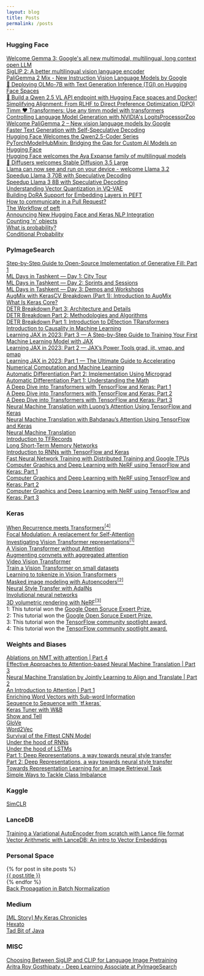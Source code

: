 ```yaml
---
layout: blog
title: Posts
permalink: /posts
---
```

<!-- Write the Post page here -->
<div class="main">
   <div class="post-wrap archive">
      <h3>Hugging Face</h3>
      <article class="archive-item">
         <a class="archive-item-link" href="https://huggingface.co/blog/gemma3" target="_blank" rel="noopener noreferrer">Welcome Gemma 3: Google's all new multimodal, multilingual, long context open LLM</a>
      </article>
      <article class="archive-item">
         <a class="archive-item-link" href="https://huggingface.co/blog/siglip2" target="_blank" rel="noopener noreferrer">SigLIP 2: A better multilingual vision language encoder</a>
      </article>
      <article class="archive-item">
         <a class="archive-item-link" href="https://huggingface.co/blog/paligemma2mix" target="_blank" rel="noopener noreferrer">PaliGemma 2 Mix - New Instruction Vision Language Models by Google</a>
      </article>
      <article class="archive-item">
         <a class="archive-item-link" href="https://huggingface.co/blog/ariG23498/tgi-spaces" target="_blank" rel="noopener noreferrer">🚀 Deploying OLMo-7B with Text Generation Inference (TGI) on Hugging Face Spaces</a>
      </article>
      <article class="archive-item">
         <a class="archive-item-link" href="https://huggingface.co/blog/ariG23498/qwen25vl-api" target="_blank" rel="noopener noreferrer">🚀 Build a Qwen 2.5 VL API endpoint with Hugging Face spaces and Docker!</a>
      </article>
      <article class="archive-item">
         <a class="archive-item-link" href="https://huggingface.co/blog/ariG23498/rlhf-to-dpo" target="_blank" rel="noopener noreferrer">Simplifying Alignment: From RLHF to Direct Preference Optimization (DPO)</a>
      </article>
      <article class="archive-item">
         <a class="archive-item-link" href="https://huggingface.co/blog/timm-transformers" target="_blank" rel="noopener noreferrer">Timm ❤️ Transformers: Use any timm model with transformers</a>
      </article>
      <article class="archive-item">
         <a class="archive-item-link" href="https://huggingface.co/blog/logits-processor-zoo" target="_blank" rel="noopener noreferrer">Controlling Language Model Generation with NVIDIA's LogitsProcessorZoo</a>
      </article>
      <article class="archive-item">
         <a class="archive-item-link" href="https://huggingface.co/blog/paligemma2" target="_blank" rel="noopener noreferrer">Welcome PaliGemma 2 – New vision language models by Google</a>
      </article>
      <article class="archive-item">
         <a class="archive-item-link" href="https://huggingface.co/blog/layerskip" target="_blank" rel="noopener noreferrer">Faster Text Generation with Self-Speculative Decoding</a>
      </article>
      <article class="archive-item">
         <a class="archive-item-link" href="https://huggingface.co/blog/ariG23498/qwen25-coder-hf" target="_blank" rel="noopener noreferrer">Hugging Face Welcomes the Qwen2.5-Coder Series</a>
      </article>
      <article class="archive-item">
         <a class="archive-item-link" href="https://huggingface.co/blog/not-lain/building-hf-integrated-libraries" target="_blank" rel="noopener noreferrer">PyTorchModelHubMixin: Bridging the Gap for Custom AI Models on Hugging Face</a>
      </article>
      <article class="archive-item">
         <a class="archive-item-link" href="https://huggingface.co/blog/ariG23498/cohere-aya-expanse" target="_blank" rel="noopener noreferrer">Hugging Face welcomes the Aya Expanse family of multilingual models</a>
      </article>
      <article class="archive-item">
         <a class="archive-item-link" href="https://huggingface.co/blog/sd3-5" target="_blank" rel="noopener noreferrer">🧨 Diffusers welcomes Stable Diffusion 3.5 Large</a>
      </article>
      <article class="archive-item">
         <a class="archive-item-link" href="https://huggingface.co/blog/llama32" target="_blank" rel="noopener noreferrer">Llama can now see and run on your device - welcome Llama 3.2</a>
      </article>
      <article class="archive-item">
         <a class="archive-item-link" href="https://github.com/huggingface/huggingface-llama-recipes/blob/main/assisted_decoding_70B_3B.ipynb" target="_blank" rel="noopener noreferrer">Speedup Llama 3 70B with Speculative Decoding</a>
      </article>
      <article class="archive-item">
         <a class="archive-item-link" href="https://github.com/huggingface/huggingface-llama-recipes/blob/main/assisted_decoding_8B_1B.ipynb" target="_blank" rel="noopener noreferrer">Speedup Llama 3 8B with Speculative Decoding</a>
      </article>
      <article class="archive-item">
         <a class="archive-item-link" href="https://huggingface.co/blog/ariG23498/understand-vq" target="_blank" rel="noopener noreferrer">Understanding Vector Quantization in VQ-VAE</a>
      </article>
      <article class="archive-item">
         <a class="archive-item-link" href="https://huggingface.co/blog/ariG23498/peft-dora" target="_blank" rel="noopener noreferrer">Building DoRA Support for Embedding Layers in PEFT</a>
      </article>
      <article class="archive-item">
         <a class="archive-item-link" href="https://huggingface.co/blog/ariG23498/comm-pr" target="_blank" rel="noopener noreferrer">How to communicate in a Pull Request?</a>
      </article>
      <article class="archive-item">
         <a class="archive-item-link" href="https://huggingface.co/blog/ariG23498/workflow-peft" target="_blank" rel="noopener noreferrer">The Workflow of peft</a>
      </article>
      <article class="archive-item">
         <a class="archive-item-link" href="https://huggingface.co/blog/keras-nlp-integration" target="_blank" rel="noopener noreferrer">Announcing New Hugging Face and Keras NLP Integration</a>
      </article>
      <article class="archive-item">
         <a class="archive-item-link" href="https://huggingface.co/blog/ariG23498/count-n-objects" target="_blank" rel="noopener noreferrer">Counting 'n' objects</a>
      </article>
      <article class="archive-item">
         <a class="archive-item-link" href="https://huggingface.co/blog/ariG23498/what-is-probability" target="_blank" rel="noopener noreferrer">What is probability?</a>
      </article>
      <article class="archive-item">
         <a class="archive-item-link" href="https://huggingface.co/blog/ariG23498/conditional-probability" target="_blank" rel="noopener noreferrer">Conditional Probability</a>
      </article>
      <h3>PyImageSearch</h3>
      <article class="archive-item">
         <a class="archive-item-link" href="https://pyimagesearch.com/2024/03/18/step-by-step-guide-to-open-source-implementation-of-generative-fill-part-1/" target="_blank" rel="noopener noreferrer">Step-by-Step Guide to Open-Source Implementation of Generative Fill: Part 1</a>
      </article>
      <article class="archive-item">
         <a class="archive-item-link" href="https://pyimagesearch.com/2023/12/04/ml-days-in-tashkent-day-1-city-tour/" target="_blank" rel="noopener noreferrer">ML Days in Tashkent — Day 1: City Tour</a>
      </article>
      <article class="archive-item">
         <a class="archive-item-link" href="https://pyimagesearch.com/2023/12/11/ml-days-in-tashkent-day-2-sprints-and-sessions/" target="_blank" rel="noopener noreferrer">ML Days in Tashkent — Day 2: Sprints and Sessions</a>
      </article>
      <article class="archive-item">
         <a class="archive-item-link" href="https://pyimagesearch.com/2023/12/18/ml-days-in-tashkent-day-3-demos-and-workshops/" target="_blank" rel="noopener noreferrer">ML Days in Tashkent — Day 3: Demos and Workshops</a>
      </article>
      <article class="archive-item">
         <a class="archive-item-link" href="https://pyimagesearch.com/2023/08/28/augmix-with-kerascv-breakdown-part-1-introduction-to-augmix/" target="_blank" rel="noopener noreferrer">AugMix with KerasCV Breakdown (Part 1): Introduction to AugMix</a>
      </article>
      <article class="archive-item">
         <a class="archive-item-link" href="https://pyimagesearch.com/2023/07/24/what-is-keras-core/" target="_blank" rel="noopener noreferrer">What Is Keras Core?</a>
      </article>
      <article class="archive-item">
         <a class="archive-item-link" href="https://pyimagesearch.com/2023/06/26/detr-breakdown-part-3-architecture-and-details/" target="_blank" rel="noopener noreferrer">DETR Breakdown Part 3: Architecture and Details</a>
      </article>
      <article class="archive-item">
         <a class="archive-item-link" href="https://pyimagesearch.com/2023/06/12/detr-breakdown-part-2-methodologies-and-algorithms/" target="_blank" rel="noopener noreferrer">DETR Breakdown Part 2: Methodologies and Algorithms</a>
      </article>
      <article class="archive-item">
         <a class="archive-item-link" href="https://pyimagesearch.com/2023/05/22/detr-breakdown-part-1-introduction-to-detection-transformers/" target="_blank" rel="noopener noreferrer">DETR Breakdown Part 1: Introduction to DEtection TRansformers</a>
      </article>
      <article class="archive-item">
         <a class="archive-item-link" href="https://pyimagesearch.com/2023/05/08/introduction-to-causality-in-machine-learning/" target="_blank" rel="noopener noreferrer">Introduction to Causality in Machine Learning</a>
      </article>
      <article class="archive-item">
         <a class="archive-item-link" href="https://pyimagesearch.com/2023/04/17/learning-jax-in-2023-part-3-a-step-by-step-guide-to-training-your-first-machine-learning-model-with-jax/" target="_blank" rel="noopener noreferrer">Learning JAX in 2023: Part 3 — A Step-by-Step Guide to Training Your First Machine Learning Model with JAX</a>
      </article>
      <article class="archive-item">
         <a class="archive-item-link" href="https://pyimagesearch.com/2023/02/27/learning-jax-in-2023-part-2-jaxs-power-tools-grad-jit-vmap-and-pmap/" target="_blank" rel="noopener noreferrer">Learning JAX in 2023: Part 2 — JAX’s Power Tools grad, jit, vmap, and pmap</a>
      </article>
      <article class="archive-item">
         <a class="archive-item-link" href="https://pyimagesearch.com/2023/02/20/learning-jax-in-2023-part-1-the-ultimate-guide-to-accelerating-numerical-computation-and-machine-learning/" target="_blank" rel="noopener noreferrer">Learning JAX in 2023: Part 1 — The Ultimate Guide to Accelerating Numerical Computation and Machine Learning</a>
      </article>
      <article class="archive-item">
         <a class="archive-item-link" href="https://pyimagesearch.com/2022/12/26/automatic-differentiation-part-2-implementation-using-micrograd/" target="_blank" rel="noopener noreferrer">Automatic Differentiation Part 2: Implementation Using Micrograd</a>
      </article>
      <article class="archive-item">
         <a class="archive-item-link" href="https://pyimagesearch.com/2022/12/05/automatic-differentiation-part-1-understanding-the-math/" target="_blank" rel="noopener noreferrer">Automatic Differentiation Part 1: Understanding the Math</a>
      </article>
      <article class="archive-item">
         <a class="archive-item-link" href="https://pyimagesearch.com/2022/09/05/a-deep-dive-into-transformers-with-tensorflow-and-keras-part-1/" target="_blank" rel="noopener noreferrer">A Deep Dive into Transformers with TensorFlow and Keras: Part 1</a>
      </article>
      <article class="archive-item">
         <a class="archive-item-link" href="https://pyimagesearch.com/2022/09/26/a-deep-dive-into-transformers-with-tensorflow-and-keras-part-2/" target="_blank" rel="noopener noreferrer">A Deep Dive into Transformers with TensorFlow and Keras: Part 2</a>
      </article>
      <article class="archive-item">
         <a class="archive-item-link" href="https://pyimagesearch.com/2022/11/07/a-deep-dive-into-transformers-with-tensorflow-and-keras-part-3/" target="_blank" rel="noopener noreferrer">A Deep Dive into Transformers with TensorFlow and Keras: Part 3</a>
      </article>
      <article class="archive-item">
         <a class="archive-item-link" href="https://pyimagesearch.com/2022/08/29/neural-machine-translation-with-luongs-attention-using-tensorflow-and-keras/" target="_blank" rel="noopener noreferrer">Neural Machine Translation with Luong’s Attention Using TensorFlow and Keras</a>
      </article>
      <article class="archive-item">
         <a class="archive-item-link" href="https://pyimagesearch.com/2022/08/22/neural-machine-translation-with-bahdanaus-attention-using-tensorflow-and-keras/" target="_blank" rel="noopener noreferrer">Neural Machine Translation with Bahdanau’s Attention Using TensorFlow and Keras</a>
      </article>
      <article class="archive-item">
         <a class="archive-item-link" href="https://pyimagesearch.com/2022/08/15/neural-machine-translation/" target="_blank" rel="noopener noreferrer">Neural Machine Translation</a>
      </article>
      <article class="archive-item">
         <a class="archive-item-link" href="https://pyimagesearch.com/2022/08/08/introduction-to-tfrecords/" target="_blank" rel="noopener noreferrer">Introduction to TFRecords</a>
      </article>
      <article class="archive-item">
         <a class="archive-item-link" href="https://pyimagesearch.com/2022/08/01/long-short-term-memory-networks/" target="_blank" rel="noopener noreferrer">Long Short-Term Memory Networks</a>
      </article>
      <article class="archive-item">
         <a class="archive-item-link" href="https://pyimagesearch.com/2022/07/25/introduction-to-recurrent-neural-networks-with-keras-and-tensorflow/" target="_blank" rel="noopener noreferrer">Introduction to RNNs with TensorFlow and Keras</a>
      </article>
      <article class="archive-item">
         <a class="archive-item-link" href="https://www.pyimagesearch.com/2021/12/06/fast-neural-network-training-with-distributed-training-and-google-tpus/" target="_blank" rel="noopener noreferrer">Fast Neural Network Training with Distributed Training and Google TPUs</a>
      </article>
      <article class="archive-item">
         <a class="archive-item-link" href="https://www.pyimagesearch.com/2021/11/10/computer-graphics-and-deep-learning-with-nerf-using-tensorflow-and-keras-part-1/" target="_blank" rel="noopener noreferrer">Computer Graphics and Deep Learning with NeRF using TensorFlow and Keras: Part 1</a>
      </article>
      <article class="archive-item">
         <a class="archive-item-link" href="https://www.pyimagesearch.com/2021/11/17/computer-graphics-and-deep-learning-with-nerf-using-tensorflow-and-keras-part-2/" target="_blank" rel="noopener noreferrer">Computer Graphics and Deep Learning with NeRF using TensorFlow and Keras: Part 2</a>
      </article>
      <article class="archive-item">
         <a class="archive-item-link" href="https://www.pyimagesearch.com/2021/11/24/computer-graphics-and-deep-learning-with-nerf-using-tensorflow-and-keras-part-3/" target="_blank" rel="noopener noreferrer">Computer Graphics and Deep Learning with NeRF using TensorFlow and Keras: Part 3</a>
      </article>
      <h3>Keras</h3>
      <article class="archive-item">
         <a class="archive-item-link" href="https://keras.io/examples/vision/temporal_latent_bottleneck/" target="_blank" rel="noopener noreferrer">When Recurrence meets Transformers<sup>[4]</sup></a>
      </article>
      <article class="archive-item">
         <a class="archive-item-link" href="https://keras.io/examples/vision/focal_modulation_network/" target="_blank" rel="noopener noreferrer">Focal Modulation: A replacement for Self-Attention</a>
      </article>
      <article class="archive-item">
         <a class="archive-item-link" href="https://keras.io/examples/vision/probing_vits/" target="_blank" rel="noopener noreferrer">Investigating Vision Transformer representations<sup>[1]</sup></a>
      </article>
      <article class="archive-item">
         <a class="archive-item-link" href="https://keras.io/examples/vision/shiftvit/" target="_blank" rel="noopener noreferrer">A Vision Transformer without Attention</a>
      </article>
      <article class="archive-item">
         <a class="archive-item-link" href="https://keras.io/examples/vision/patch_convnet/" target="_blank" rel="noopener noreferrer">Augmenting convnets with aggregated attention</a>
      </article>
      <article class="archive-item">
         <a class="archive-item-link" href="https://keras.io/examples/vision/vivit/" target="_blank" rel="noopener noreferrer">Video Vision Transformer</a>
      </article>
      <article class="archive-item">
         <a class="archive-item-link" href="https://keras.io/examples/vision/vit_small_ds/" target="_blank" rel="noopener noreferrer">Train a Vision Transformer on small datasets</a>
      </article>
      <article class="archive-item">
         <a class="archive-item-link" href="https://keras.io/examples/vision/token_learner/" target="_blank" rel="noopener noreferrer">Learning to tokenize in Vision Transformers</a>
      </article>
      <article class="archive-item">
         <a class="archive-item-link" href="https://keras.io/examples/vision/masked_image_modeling/" target="_blank" rel="noopener noreferrer">Masked image modeling with Autoencoders<sup>[2]</sup></a>
      </article>
      <article class="archive-item">
         <a class="archive-item-link" href="https://keras.io/examples/generative/adain/" target="_blank" rel="noopener noreferrer">Neural Style Transfer with AdaINs</a>
      </article>
      <article class="archive-item">
         <a class="archive-item-link" href="https://keras.io/examples/vision/involution/" target="_blank" rel="noopener noreferrer">Involutional neural networks</a>
      </article>
      <article class="archive-item">
         <a class="archive-item-link" href="https://keras.io/examples/vision/nerf/" target="_blank" rel="noopener noreferrer">3D volumetric rendering with NeRF<sup>[3]</sup></a>
      </article>
      1: This tutorial won the <a href="https://www.kaggle.com/general/328914" target="_blank" rel="noopener noreferrer">Google Open Soruce Expert Prize.</a><br>
      2: This tutorial won the <a href="https://www.kaggle.com/general/316181" target="_blank" rel="noopener noreferrer">Google Open Soruce Expert Prize.</a><br>
      3: This tutorial won the <a href="https://twitter.com/TensorFlow/status/1466150113814929413" target="_blank" rel="noopener noreferrer">TensorFlow community spotlight award.</a><br>
      4: This tutorial won the <a href="https://twitter.com/TensorFlow/status/1681802984227840000?t=IcNtWdyqpHUSG_G2TyjrXA&s=08" target="_blank" rel="noopener noreferrer">TensorFlow community spotlight award.</a><br>
      <h3>Weights and Biases</h3>
      <article class="archive-item">
         <a class="archive-item-link" href="https://wandb.ai/authors/under-attention/reports/Ablations-on-NMT-with-attention---Vmlldzo1MzQwMjQ" target="_blank" rel="noopener noreferrer">Ablations on NMT with attention | Part 4</a>
      </article>
      <article class="archive-item">
         <a class="archive-item-link" href="https://wandb.ai/authors/under-attention/reports/Effective-Approaches-to-Attention-based-Neural-Machine-Translation--Vmlldzo1MzQwMjA" target="_blank" rel="noopener noreferrer">Effective Approaches to Attention-based Neural Machine Translation | Part 3</a>
      </article>
      <article class="archive-item">
         <a class="archive-item-link" href="https://wandb.ai/authors/under-attention/reports/Neural-Machine-Translation-by-Jointly-Learning-to-Align-and-Translate--Vmlldzo1MzQwMTY" target="_blank" rel="noopener noreferrer">Neural Machine Translation by Jointly Learning to Align and Translate | Part 2</a>
      </article>
      <article class="archive-item">
         <a class="archive-item-link" href="https://wandb.ai/authors/under-attention/reports/An-Introduction-to-Attention--Vmlldzo1MzQwMTU" target="_blank" rel="noopener noreferrer">An Introduction to Attention | Part 1</a>
      </article>
      <article class="archive-item">
         <a class="archive-item-link" href="http://bit.ly/enrich_sub" target="_blank" rel="noopener noreferrer">Enriching Word Vectors with Sub-word Information</a>
      </article>
      <article class="archive-item">
         <a class="archive-item-link" href="http://bit.ly/seqtoseq" target="_blank" rel="noopener noreferrer">Sequence to Sequence with `tf.keras`</a>
      </article>
      <article class="archive-item">
         <a class="archive-item-link" href="http://bit.ly/keras-tuner" target="_blank" rel="noopener noreferrer">Keras Tuner with W&B</a>
      </article>
      <article class="archive-item">
         <a class="archive-item-link" href="http://bit.ly/img_cap" target="_blank" rel="noopener noreferrer">Show and Tell</a>
      </article>
      <article class="archive-item">
         <a class="archive-item-link" href="https://wandb.ai/authors/embeddings-2/reports/GloVe--VmlldzozNDg2NTQ" target="_blank" rel="noopener noreferrer">GloVe</a>
      </article>
      <article class="archive-item">
         <a class="archive-item-link" href="https://wandb.ai/authors/embeddings/reports/Word2Vec---VmlldzozMzIxNjQ" target="_blank" rel="noopener noreferrer">Word2Vec</a>
      </article>
      <article class="archive-item">
         <a class="archive-item-link" href="https://bitly.com/vlga_cnn" target="_blank" rel="noopener noreferrer">Survival of the Fittest CNN Model</a>
      </article>
      <article class="archive-item">
         <a class="archive-item-link" href="https://bitly.com/under_RNN" target="_blank" rel="noopener noreferrer">Under the hood of RNNs</a>
      </article>
      <article class="archive-item">
         <a class="archive-item-link" href="https://bitly.com/under_LSTM" target="_blank" rel="noopener noreferrer">Under the hood of LSTMs</a>
      </article>
      <article class="archive-item">
         <a class="archive-item-link" href="https://wandb.ai/authors/nerual_style_transfer/reports/Part-1-Deep-Representations-a-way-towards-neural-style-transfer--VmlldzoyMjQzNDY" target="_blank" rel="noopener noreferrer">Part 1: Deep Representations, a way towards neural style transfer</a>
      </article>
      <article class="archive-item">
         <a class="archive-item-link" href="https://wandb.ai/authors/nerual_style_transfer/reports/Part-2-Deep-Representations-a-way-towards-neural-style-transfer--VmlldzoyMjYyNzk" target="_blank" rel="noopener noreferrer">Part 2: Deep Representations, a way towards neural style transfer</a>
      </article>
      <article class="archive-item">
         <a class="archive-item-link" href="https://app.wandb.ai/authors/image-retrieval/reports/Towards-Representation-Learning-for-an-Image-Retrieval-Task--VmlldzoxOTY4MDI" target="_blank" rel="noopener noreferrer">Towards Representation Learning for an Image Retrieval Task</a>
      </article>
      <article class="archive-item">
         <a class="archive-item-link" href="https://app.wandb.ai/authors/class-imbalance/reports/Simple-Ways-to-Tackle-Class-Imbalance--VmlldzoxODA3NTk" target="_blank" rel="noopener noreferrer">Simple Ways to Tackle Class Imbalance</a>
      </article>
      <h3>Kaggle</h3>
      <article class="archive-item">
         <a class="archive-item-link" href="https://www.kaggle.com/aritrag/simclr" target="_blank" rel="noopener noreferrer">SimCLR</a>
      </article>
      <h3>LanceDB</h3>
      <article class="archive-item">
         <a class="archive-item-link" href="https://blog.lancedb.com/training-a-variational-autoencoder-from-scratch-with-the-lance-file-format/" target="_blank" rel="noopener noreferrer">Training a Variational AutoEncoder from scratch with Lance file format</a>
      </article>
      <article class="archive-item">
         <a class="archive-item-link" href="https://blog.lancedb.com/vector-arithmetic-with-lancedb-an-intro-to-vector-embeddings/" target="_blank" rel="noopener noreferrer">Vector Arithmetic with LanceDB: An intro to Vector Embeddings</a>
      </article>
      <h3>Personal Space</h3>
      {% for post in site.posts %}
      <article class="archive-item">
         <a class="archive-item-link" href="{{ post.url }}" target="_blank" rel="noopener noreferrer">{{ post.title }}</a>
      </article>
      {% endfor %}
      <article class="archive-item">
         <a class="archive-item-link" href="{{site.url}}/assets/BatchNorm.pdf" target="_blank" rel="noopener noreferrer">Back Propagation in Batch Normalization</a>
      </article>
      <h3>Medium</h3>
      <article class="archive-item">
         <a class="archive-item-link" href="https://medium.com/google-developer-experts/ml-story-my-keras-chronicles-81fedbebeefc" target="_blank" rel="noopener noreferrer">[ML Story] My Keras Chronicles</a>
      </article>
      <article class="archive-item">
         <a class="archive-item-link" href="https://medium.com/xperience/hexato-13c91badc770" target="_blank" rel="noopener noreferrer">Hexato</a>
      </article>
      <article class="archive-item">
         <a class="archive-item-link" href="https://medium.com/@aritra.born2fly/just-a-tad-bit-of-java-fc55df737fb9" target="_blank" rel="noopener noreferrer">Tad Bit of Java</a>
      </article>
      <h3>MISC</h3>
      <article class="archive-item"><a class="archive-item-link" href="https://blog.ritwikraha.dev/choosing-between-siglip-and-clip-for-language-image-pretraining" target="_blank" rel="noopener noreferrer">Choosing Between SigLIP and CLIP for Language Image Pretraining</a>
      </article>
      <article class="archive-item"><a class="archive-item-link" href="https://www.machinelearningnuggets.com/007-aritra-roy-gosthipaty-deep-learning-associate-at-pyimagesearch/" target="_blank" rel="noopener noreferrer">Aritra Roy Gosthipaty - Deep Learning Associate at PyImageSearch</a>
      </article>
   </div>
</div>
